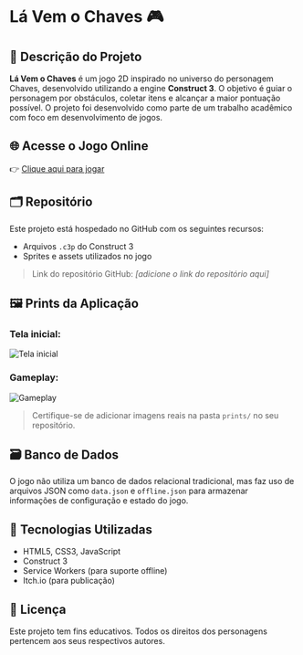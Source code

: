 # Lá Vem o Chaves 🎮

## 📘 Descrição do Projeto

**Lá Vem o Chaves** é um jogo 2D inspirado no universo do personagem Chaves, desenvolvido utilizando a engine **Construct 3**. O objetivo é guiar o personagem por obstáculos, coletar itens e alcançar a maior pontuação possível. O projeto foi desenvolvido como parte de um trabalho acadêmico com foco em desenvolvimento de jogos.

## 🌐 Acesse o Jogo Online

👉 [Clique aqui para jogar](https://brunomachxdo.itch.io/chavesjogo)

## 🗂️ Repositório

Este projeto está hospedado no GitHub com os seguintes recursos:

- Arquivos `.c3p` do Construct 3
- Sprites e assets utilizados no jogo

> Link do repositório GitHub: _[adicione o link do repositório aqui]_

## 🖼️ Prints da Aplicação

### Tela inicial:
![Tela inicial](prints/tela_inicial.png)

### Gameplay:
![Gameplay](prints/gameplay.png)

> Certifique-se de adicionar imagens reais na pasta `prints/` no seu repositório.

## 🗃️ Banco de Dados

O jogo não utiliza um banco de dados relacional tradicional, mas faz uso de arquivos JSON como `data.json` e `offline.json` para armazenar informações de configuração e estado do jogo.

## 🧩 Tecnologias Utilizadas

- HTML5, CSS3, JavaScript
- Construct 3
- Service Workers (para suporte offline)
- Itch.io (para publicação)

## 📄 Licença

Este projeto tem fins educativos. Todos os direitos dos personagens pertencem aos seus respectivos autores.
